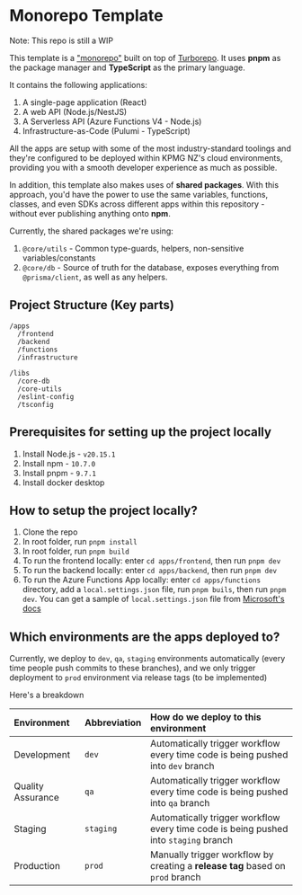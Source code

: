 # Monorepo Template

Note: This repo is still a WIP

This template is a ["monorepo"](https://monorepo.tools/) built on top of [Turborepo](https://turbo.build/). It uses **pnpm** as the package manager and **TypeScript** as the primary language.

It contains the following applications:

1. A single-page application (React)
2. A web API (Node.js/NestJS)
3. A Serverless API (Azure Functions V4 - Node.js)
4. Infrastructure-as-Code (Pulumi - TypeScript)

All the apps are setup with some of the most industry-standard toolings and they're configured to be deployed within KPMG NZ's cloud environments, providing you with a smooth developer experience as much as possible.

In addition, this template also makes uses of **shared packages**. With this approach, you'd have the power to use the same variables, functions, classes, and even SDKs across different apps within this repository - without ever publishing anything onto **npm**.

Currently, the shared packages we're using:

1. `@core/utils` - Common type-guards, helpers, non-sensitive variables/constants
2. `@core/db` - Source of truth for the database, exposes everything from `@prisma/client`, as well as any helpers.

## Project Structure (Key parts)

```
/apps
  /frontend
  /backend
  /functions
  /infrastructure

/libs
  /core-db
  /core-utils
  /eslint-config
  /tsconfig
```

## Prerequisites for setting up the project locally

1. Install Node.js - `v20.15.1`
2. Install npm - `10.7.0`
3. Install pnpm - `9.7.1`
4. Install docker desktop

## How to setup the project locally?

1. Clone the repo
2. In root folder, run `pnpm install`
3. In root folder, run `pnpm build`
4. To run the frontend locally: enter `cd apps/frontend`, then run `pnpm dev`
5. To run the backend locally: enter `cd apps/backend`, then run `pnpm dev`
6. To run the Azure Functions App locally: enter `cd apps/functions` directory, add a `local.settings.json` file, run `pnpm buils`, then run `pnpm dev`. You can get a sample of `local.settings.json` file from [Microsoft's docs](https://learn.microsoft.com/en-us/azure/azure-functions/functions-develop-local#local-settings-file)

## Which environments are the apps deployed to?

Currently, we deploy to `dev`, `qa`, `staging` environments automatically (every time people push commits to these branches), and we only trigger deployment to `prod` environment via release tags (to be implemented)

Here's a breakdown

| Environment       | Abbreviation | How do we deploy to this environment                                                 |
| :---------------- | :----------- | :----------------------------------------------------------------------------------- |
| Development       | `dev`        | Automatically trigger workflow every time code is being pushed into `dev` branch     |
| Quality Assurance | `qa`         | Automatically trigger workflow every time code is being pushed into `qa` branch      |
| Staging           | `staging`    | Automatically trigger workflow every time code is being pushed into `staging` branch |
| Production        | `prod`       | Manually trigger workflow by creating a **release tag** based on `prod` branch       |
